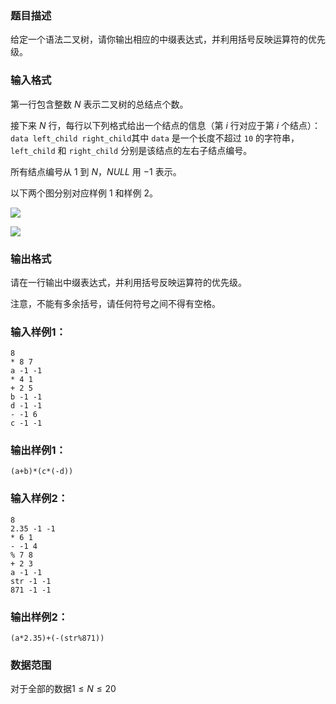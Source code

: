 ### 题目描述
给定一个语法二叉树，请你输出相应的中缀表达式，并利用括号反映运算符的优先级。

### 输入格式
第一行包含整数 $N$ 表示二叉树的总结点个数。

接下来 $N$ 行，每行以下列格式给出一个结点的信息（第 $i$ 行对应于第 $i$ 个结点）：`data left_child right_child`其中 `data` 是一个长度不超过 `10` 的字符串，`left_child` 和 `right_child` 分别是该结点的左右子结点编号。

所有结点编号从 $1$ 到 $N$，$NULL$ 用 $-1$ 表示。

以下两个图分别对应样例 $1$ 和样例 $2$。

![](https://syc-oj-file.oss-cn-shenzhen.aliyuncs.com/img/20201011170358707.jpg)

![](https://syc-oj-file.oss-cn-shenzhen.aliyuncs.com/img/20201011170406372.jpg)

### 输出格式
请在一行输出中缀表达式，并利用括号反映运算符的优先级。

注意，不能有多余括号，请任何符号之间不得有空格。

### 输入样例1：
```
8
* 8 7
a -1 -1
* 4 1
+ 2 5
b -1 -1
d -1 -1
- -1 6
c -1 -1
```
### 输出样例1：
```
(a+b)*(c*(-d))
```
### 输入样例2：
```
8
2.35 -1 -1
* 6 1
- -1 4
% 7 8
+ 2 3
a -1 -1
str -1 -1
871 -1 -1
```
### 输出样例2：
```
(a*2.35)+(-(str%871))
```
### 数据范围
对于全部的数据$1 \leq N \leq 20$